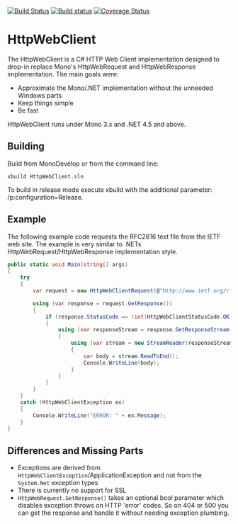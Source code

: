 [![Build Status](https://travis-ci.org/RipcordSoftware/HttpWebClient.svg?branch=master)](https://travis-ci.org/RipcordSoftware/HttpWebClient)
[![Build status](https://ci.appveyor.com/api/projects/status/3cjlb49rdxoxg68i?svg=true)](https://ci.appveyor.com/project/craigminihan/httpwebclient)
[![Coverage Status](https://coveralls.io/repos/github/RipcordSoftware/HttpWebClient/badge.svg?branch=master)](https://coveralls.io/github/RipcordSoftware/HttpWebClient?branch=master)

# HttpWebClient
The HttpWebClient is a C# HTTP Web Client implementation designed to drop-in replace Mono's HttpWebRequest and HttpWebResponse implementation. The main goals were:
* Approximate the Mono/.NET implementation without the unneeded Windows parts
* Keep things simple
* Be fast

HttpWebClient runs under Mono 3.x and .NET 4.5 and above.

Building
--------
Build from MonoDevelop or from the command line:
```shell
xbuild HttpWebClient.sln
```
To build in release mode execute xbuild with the additional parameter: /p:configuration=Release.

Example
-------
The following example code requests the RFC2616 text file from the IETF web site. The example is very similar to .NETs HttpWebRequest/HttpWebResponse implementation style.
```c#
public static void Main(string[] args)
{
    try
    {
        var request = new HttpWebClientRequest(@"http://www.ietf.org/rfc/rfc2616.txt");

        using (var response = request.GetResponse())
        {
            if (response.StatusCode == (int)HttpWebClientStatusCode.OK)
            {
                using (var responseStream = response.GetResponseStream())
                {
                    using (var stream = new StreamReader(responseStream))
                    {
                        var body = stream.ReadToEnd();
                        Console.WriteLine(body);
                    }
                }
            }
        }
    }
    catch (HttpWebClientException ex)
    {
        Console.WriteLine("ERROR: " + ex.Message);
    }
}
```

Differences and Missing Parts
-------------
* Exceptions are derived from `HttpWebClientException`/ApplicationException and not from the `System.Net` exception types
* There is currently no support for SSL
* `HttpWebRequest.GetResponse()` takes an optional bool parameter which disables exception throws on HTTP 'error' codes. So on 404 or 500 you can get the response and handle it without needing exception plumbing.
